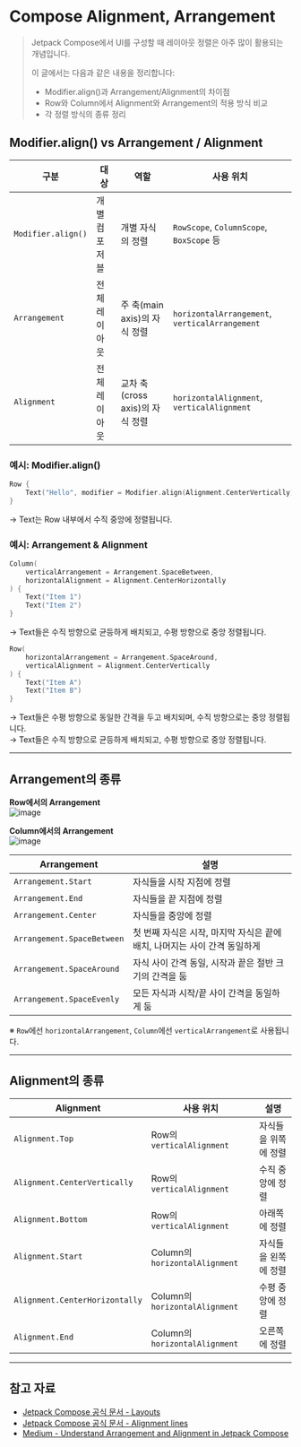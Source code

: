 # Compose Alignment, Arrangement

> Jetpack Compose에서 UI를 구성할 때 레이아웃 정렬은 아주 많이 활용되는 개념입니다.
>
> 이 글에서는 다음과 같은 내용을 정리합니다:
> - Modifier.align()과 Arrangement/Alignment의 차이점
> - Row와 Column에서 Alignment와 Arrangement의 적용 방식 비교
> - 각 정렬 방식의 종류 정리
> 

## Modifier.align() vs Arrangement / Alignment

| 구분 | 대상 | 역할 | 사용 위치 |
|------|------|------|------------|
| `Modifier.align()` | 개별 컴포저블 | 개별 자식의 정렬 | `RowScope`, `ColumnScope`, `BoxScope` 등 |
| `Arrangement` | 전체 레이아웃 | 주 축(main axis)의 자식 정렬 | `horizontalArrangement`, `verticalArrangement` |
| `Alignment` | 전체 레이아웃 | 교차 축(cross axis)의 자식 정렬 | `horizontalAlignment`, `verticalAlignment` |

### 예시: Modifier.align()
```kotlin
Row {
    Text("Hello", modifier = Modifier.align(Alignment.CenterVertically))
}
```
→ Text는 Row 내부에서 수직 중앙에 정렬됩니다.  

### 예시: Arrangement & Alignment
```kotlin
Column(
    verticalArrangement = Arrangement.SpaceBetween,
    horizontalAlignment = Alignment.CenterHorizontally
) {
    Text("Item 1")
    Text("Item 2")
}
```
→ Text들은 수직 방향으로 균등하게 배치되고, 수평 방향으로 중앙 정렬됩니다.  

```kotlin
Row(
    horizontalArrangement = Arrangement.SpaceAround,
    verticalAlignment = Alignment.CenterVertically
) {
    Text("Item A")
    Text("Item B")
}
```
→ Text들은 수평 방향으로 동일한 간격을 두고 배치되며, 수직 방향으로는 중앙 정렬됩니다.  
→ Text들은 수직 방향으로 균등하게 배치되고, 수평 방향으로 중앙 정렬됩니다.  

---

## Arrangement의 종류

**Row에서의 Arrangement**  
![image](https://github.com/user-attachments/assets/c80962f3-f07d-4a21-a18c-40eac6688074)  

**Column에서의 Arrangement**  
![image](https://github.com/user-attachments/assets/5c7f5db3-ee06-4438-a320-330281c3c2ed)  

| Arrangement | 설명 |
|-------------|------|
| `Arrangement.Start` | 자식들을 시작 지점에 정렬 |
| `Arrangement.End` | 자식들을 끝 지점에 정렬 |
| `Arrangement.Center` | 자식들을 중앙에 정렬 |
| `Arrangement.SpaceBetween` | 첫 번째 자식은 시작, 마지막 자식은 끝에 배치, 나머지는 사이 간격 동일하게 |
| `Arrangement.SpaceAround` | 자식 사이 간격 동일, 시작과 끝은 절반 크기의 간격을 둠 |
| `Arrangement.SpaceEvenly` | 모든 자식과 시작/끝 사이 간격을 동일하게 둠 |

※ `Row`에선 `horizontalArrangement`, `Column`에선 `verticalArrangement`로 사용됩니다.

---

## Alignment의 종류

| Alignment | 사용 위치 | 설명 |
|-----------|-----------|------|
| `Alignment.Top` | Row의 `verticalAlignment` | 자식들을 위쪽에 정렬 |
| `Alignment.CenterVertically` | Row의 `verticalAlignment` | 수직 중앙에 정렬 |
| `Alignment.Bottom` | Row의 `verticalAlignment` | 아래쪽에 정렬 |
| `Alignment.Start` | Column의 `horizontalAlignment` | 자식들을 왼쪽에 정렬 |
| `Alignment.CenterHorizontally` | Column의 `horizontalAlignment` | 수평 중앙에 정렬 |
| `Alignment.End` | Column의 `horizontalAlignment` | 오른쪽에 정렬 |

---

## 참고 자료
- [Jetpack Compose 공식 문서 - Layouts](https://developer.android.com/develop/ui/compose/layouts/basics)
- [Jetpack Compose 공식 문서 - Alignment lines](https://developer.android.com/develop/ui/compose/layouts/alignment-lines)
- [Medium - Understand Arrangement and Alignment in Jetpack Compose](https://vitor-ramos.medium.com/understand-arrangement-and-alignment-in-jetpack-compose-7633f2ed5b39)

